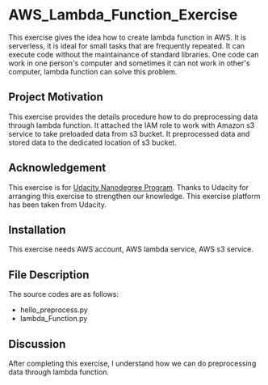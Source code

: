 # AWS_Lambda_Function_Exercise

This exercise gives the idea how to create lambda function in AWS. It is serverless, it is ideal for small tasks that are frequently repeated. It can execute code without the maintainance of standard libraries. One code can work in one person's computer and sometimes it can not work in other's computer, lambda function can solve this problem.

## Project Motivation
This exercise provides the details procedure how to do preprocessing data through lambda function. It attached the IAM role to work with Amazon s3 service to take preloaded data from s3 bucket. It preprocessed data and stored data to the dedicated location of s3 bucket. 

## Acknowledgement
This exercise is for [Udacity Nanodegree Program](https://www.udacity.com/course/data-scientist-nanodegree--nd025). Thanks to Udacity for arranging this exercise to strengthen our knowledge. This exercise platform has been taken from Udacity.
## Installation
This exercise needs AWS account, AWS lambda service, AWS s3 service.

## File Description
The source codes are as follows:
- hello_preprocess.py
- lambda_Function.py

## Discussion
After completing this exercise, I understand how we can do preprocessing data through lambda function.
